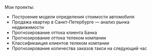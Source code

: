 Мои проекты:

- Построение модели определения стоимости автомобиля
- Продажа квартир в Санкт-Петербурге — анализ рынка недвижимости
- Прогнозирование оттока клиента Банка
- Прогнозирование оттока телеком компании
- Классификаиция клиентов телеком компании
- Прогнозирование количества заказов такси на следующий час
